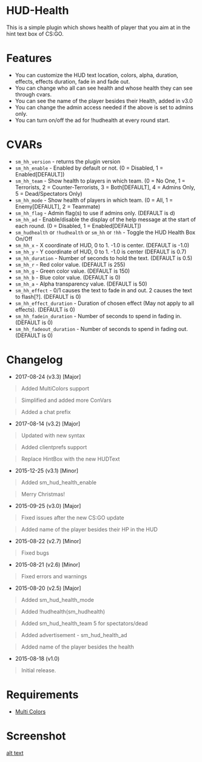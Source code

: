 # HUD-Health
This is a simple plugin which shows health of player that you aim at in the hint text box of CS:GO.

# Features
- You can customize the HUD text location, colors, alpha, duration, effects, effects duration, fade in and fade out.
- You can change who all can see health and whose health they can see through cvars.
- You can see the name of the player besides their Health, added in v3.0
- You can change the admin access needed if the above is set to admins only.
- You can turn on/off the ad for !hudhealth at every round start.

# CVARs
- ```sm_hh_version``` - returns the plugin version
- ```sm_hh_enable``` - Enabled by default or not. (0 = Disabled, 1 = Enabled[DEFAULT])
- ```sm_hh_team``` - Show health to players in which team. (0 = No One, 1 = Terrorists, 2 = Counter-Terrorists, 3 = Both[DEFAULT], 4 = Admins Only, 5 = Dead/Spectators Only)
- ```sm_hh_mode``` - Show health of players in which team. (0 = All, 1 = Enemy[DEFAULT], 2 = Teammate)
- ```sm_hh_flag``` - Admin flag(s) to use if admins only. (DEFAULT is d)
- ```sm_hh_ad``` - Enable/disable the display of the help message at the start of each round. (0 = Disabled, 1 = Enabled[DEFAULT])
- ```sm_hudhealth``` or ```!hudhealth``` or ```sm_hh``` or ```!hh``` - Toggle the HUD Health Box On/Off
- ```sm_hh_x``` - X coordinate of HUD, 0 to 1. -1.0 is center. (DEFAULT is -1.0)
- ```sm_hh_y``` - Y coordinate of HUD, 0 to 1. -1.0 is center (DEFAULT is 0.7)
- ```sm_hh_duration``` - Number of seconds to hold the text. (DEFAULT is 0.5)
- ```sm_hh_r``` - Red color value. (DEFAULT is 255)
- ```sm_hh_g``` - Green color value. (DEFAULT is 150)
- ```sm_hh_b``` - Blue color value. (DEFAULT is 0)
- ```sm_hh_a``` - Alpha transparency value. (DEFAULT is 50)
- ```sm_hh_effect``` - 0/1 causes the text to fade in and out. 2 causes the text to flash[?]. (DEFAULT is 0)
- ```sm_hh_effect_duration``` - Duration of chosen effect (May not apply to all effects). (DEFAULT is 0)
- ```sm_hh_fadein_duration``` - Number of seconds to spend in fading in. (DEFAULT is 0)
- ```sm_hh_fadeout_duration``` - Number of seconds to spend in fading out. (DEFAULT is 0)

# Changelog
- 2017-08-24 (v3.3) [Major]
 > Added MultiColors support
 
 > Simplified and added more ConVars
 
 >Added a chat prefix

- 2017-08-14 (v3.2) [Major]
 > Updated with new syntax
 
 > Added clientprefs support
 
 > Replace HintBox with the new HUDText
 
- 2015-12-25 (v3.1) [Minor]
 > Added sm_hud_health_enable
 
 > Merry Christmas!

- 2015-09-25 (v3.0) [Major]
 > Fixed issues after the new CS:GO update
 
 > Added name of the player besides their HP in the HUD

- 2015-08-22 (v2.7) [Minor]
 > Fixed bugs

- 2015-08-21 (v2.6) [Minor]
 > Fixed errors and warnings

- 2015-08-20 (v2.5) [Major]
 > Added sm_hud_health_mode 
 
 > Added !hudhealth(sm_hudhealth)
 
 > Added sm_hud_health_team 5 for spectators/dead
 
 > Added advertisement - sm_hud_health_ad
 
 > Added name of the player besides the health
 

- 2015-08-18 (v1.0)
 > Initial release.


# Requirements
- [Multi Colors](https://forums.alliedmods.net/showthread.php?t=247770)

# Screenshot
[alt text](https://steamuserimages-a.akamaihd.net/ugc/853850382734488912/54DF235A0D9557D2648699995685138936C2EEF2/ "Lol")

